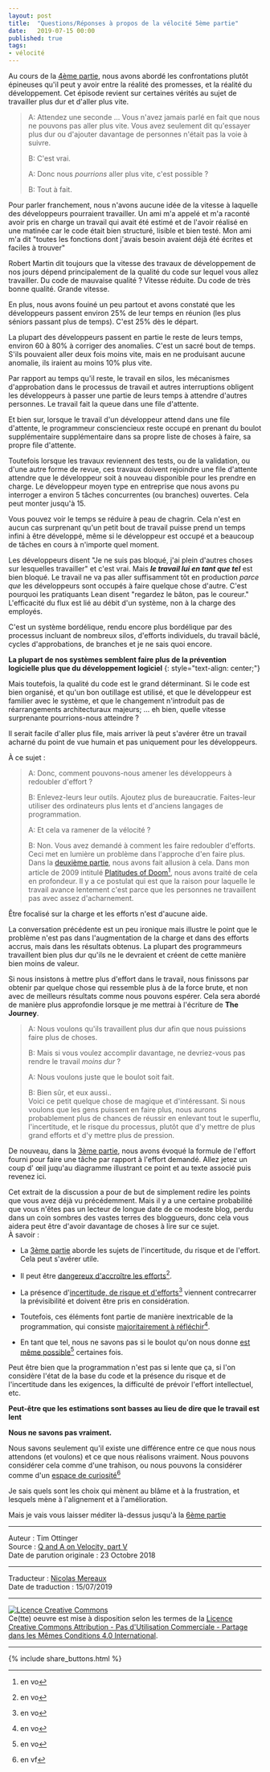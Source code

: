 ```yaml
---
layout: post
title:  "Questions/Réponses à propos de la vélocité 5ème partie"
date:   2019-07-15 00:00
published: true
tags:
- vélocité
---
```


Au cours de la [4ème partie](http://www.les-traducteurs-agiles.org/2019/05/26/questions-reponses-a-propos-de-la-velocite-4eme-partie.html), nous avons abordé les confrontations plutôt épineuses qu'il peut y avoir entre la réalité des promesses, et la réalité du développement. Cet épisode revient sur certaines vérités au sujet de travailler plus dur et d'aller plus vite.

> A: Attendez une seconde ... Vous n'avez jamais parlé en fait que nous ne pouvons pas aller plus vite. Vous avez seulement dit qu'essayer plus dur ou d'ajouter davantage de personnes n'était pas la voie à suivre.  
>
> B: C'est vrai.  
>
> A: Donc nous _pourrions_ aller plus vite, c'est possible ?  
>
> B: Tout à fait.  

Pour parler franchement, nous n'avons aucune idée de la vitesse à laquelle des développeurs pourraient travailler. Un ami m'a appelé et m'a raconté avoir pris en charge un travail qui avait été estimé et de l'avoir réalisé en une matinée car le code était bien structuré, lisible et bien testé. Mon ami m'a dit "toutes les fonctions dont j'avais besoin avaient déjà été écrites et faciles à trouver"

Robert Martin dit toujours que la vitesse des travaux de développement de nos jours dépend principalement de la qualité du code sur lequel vous allez travailler. Du code de mauvaise qualité ? Vitesse réduite. Du code de très bonne qualité. Grande vitesse.

En plus, nous avons fouiné un peu partout et avons constaté que les développeurs passent environ 25% de leur temps en réunion (les plus séniors passant plus de temps). C'est 25% dès le départ.

La plupart des développeurs passent en partie le reste de leurs temps, environ 60 à 80% à corriger des anomalies. C'est un sacré bout de temps. S'ils pouvaient aller deux fois moins vite, mais en ne produisant aucune anomalie, ils iraient au moins 10% plus vite.

Par rapport au temps qu'il reste, le travail en silos, les mécanismes d'approbation dans le processus de travail et autres interruptions obligent les développeurs à passer une partie de leurs temps à attendre d'autres personnes. Le travail fait la queue dans une file d'attente.

Et bien sur, lorsque le travail d'un développeur attend dans une file d'attente, le programmeur consciencieux reste occupé en prenant du boulot supplémentaire supplémentaire dans sa propre liste de choses à faire, sa propre file d'attente.

Toutefois lorsque les travaux reviennent des tests, ou de la validation, ou d'une autre forme de revue, ces travaux doivent rejoindre une file d'attente attendre que le développeur soit à nouveau disponible pour les prendre en charge. Le développeur moyen type en entreprise que nous avons pu interroger a environ 5 tâches concurrentes (ou branches) ouvertes. Cela peut monter jusqu'à 15.

Vous pouvez voir le temps se réduire à peau de chagrin. Cela n'est en aucun cas surprenant qu'un petit bout de travail puisse prend un temps infini à être développé, même si le développeur est occupé et a beaucoup de tâches en cours à n'importe quel moment.

Les développeurs disent "Je ne suis pas bloqué, j'ai plein d'autres choses sur lesquelles travailler" et c'est vrai. Mais _**le travail lui en tant que tel**_ est bien bloqué. Le travail ne va pas aller suffisamment tôt en production _parce que_ les développeurs sont occupés à faire quelque chose d'autre. C'est pourquoi les pratiquants Lean disent "regardez le bâton, pas le coureur." L'efficacité du flux est lié au débit d'un système, non à la charge des employés.

C'est un système bordélique, rendu encore plus bordélique par des processus incluant de nombreux silos, d'efforts individuels, du travail bâclé, cycles d'approbations, de branches et je ne sais quoi encore.

**La plupart de nos systèmes semblent faire plus de la prévention   
logicielle plus que du développement logiciel**
{: style="text-align: center;"}

Mais toutefois, la qualité du code est le grand déterminant. Si le code est bien organisé, et qu'un bon outillage est utilisé, et que le développeur est familier avec le système, et que le changement n'introduit pas de réarrangements architecturaux majeurs; … eh bien, quelle vitesse surprenante pourrions-nous atteindre ?

Il serait facile d'aller plus file, mais arriver là peut s'avérer être un travail acharné du point de vue humain et pas uniquement pour les développeurs.

À ce sujet :

> A: Donc, comment pouvons-nous amener les développeurs à redoubler d'effort ?  
>
> B: Enlevez-leurs leur outils. Ajoutez plus de bureaucratie. Faites-leur utiliser des ordinateurs plus lents et d'anciens langages de programmation.  
>
> A: Et cela va ramener de la vélocité ?  
>
> B: Non. Vous avez demandé à comment les faire redoubler d'efforts.
 Ceci met en lumière un problème dans l'approche d'en faire plus. Dans la [deuxième partie](http://www.les-traducteurs-agiles.org/2019/01/29/questions-reponses-a-propos-de-la-velocite-2eme-partie.html), nous avons fait allusion à cela. Dans mon article de 2009 intitulé [Platitudes of Doom](http://agileotter.blogspot.com/2009/08/platitudes-of-doom.html)[^1], nous avons traité de cela en profondeur. Il y a ce postulat qui est que la raison pour laquelle le travail avance lentement c'est parce que les personnes ne travaillent pas avec assez d'acharnement.  

Être focalisé sur la charge et les efforts n'est d'aucune aide.

La conversation précédente est un peu ironique mais illustre le point que le problème n'est pas dans l'augmentation de la charge et dans des efforts accrus, mais dans les résultats obtenus. La plupart des programmeurs travaillent bien plus dur qu'ils ne le devraient et créent de cette manière bien moins de valeur.

Si nous insistons à mettre plus d'effort dans le travail, nous finissons par obtenir par quelque chose qui ressemble plus à de la force brute, et non avec de meilleurs résultats comme nous pouvons espérer. Cela sera abordé de manière plus approfondie lorsque je me mettrai à l'écriture de **The Journey**.

> A: Nous voulons qu'ils travaillent plus dur afin que nous puissions faire plus de choses.  
>
> B: Mais si vous voulez accomplir davantage, ne devriez-vous pas rendre le travail _moins dur_ ?  
>
> A: Nous voulons juste que le boulot soit fait.  
>
> B: Bien sûr, et eux aussi..  
Voici ce petit quelque chose de magique et d'intéressant. Si nous voulons que les gens puissent en faire plus, nous aurons probablement plus de chances de réussir en enlevant tout le superflu, l'incertitude, et le risque du processus, plutôt que d'y mettre de plus grand efforts et d'y mettre plus de pression.  

De nouveau, dans la [3ème partie](http://www.les-traducteurs-agiles.org/2019/04/08/questions-reponses-a-propos-de-la-velocite-3eme-partie.html), nous avons évoqué la formule de l'effort fourni pour faire une tâche par rapport à l'effort demandé. Allez jetez un coup d' œil juqu'au diagramme illustrant ce point et au texte associé puis revenez ici.

Cet extrait de la discussion a pour de but de simplement redire les points que vous avez déjà vu précédemment. Mais il y a une certaine probabilité que vous n'êtes pas un lecteur de longue date de ce modeste blog, perdu dans un coin sombres des vastes terres des bloggueurs, donc cela vous aidera peut être d'avoir davantage de choses à lire sur ce sujet.  
À savoir :

* La [3ème partie](http://www.les-traducteurs-agiles.org/2019/04/08/questions-reponses-a-propos-de-la-velocite-3eme-partie.html) aborde les sujets de l'incertitude, du risque et de l'effort. Cela peut s'avérer utile.

* Il peut être [dangereux d'accroître les efforts](https://agileotter.blogspot.com/2013/05/increasing-effort-is-unsafe-in-too-many.html)[^1].

* La présence d'[incertitude, de risque et d'efforts](https://agileotter.blogspot.com/2018/03/predictability-as-maturity-or-system.html)[^1] viennent contrecarrer la prévisibilité et doivent être pris en considération.

* Toutefois, ces éléments font partie de manière inextricable de la programmation, qui consiste [majoritairement à réfléchir](https://agileotter.blogspot.com/2014/09/programming-is-mostly-thinking.html)[^1].

* En tant que tel, nous ne savons pas si le boulot qu'on nous donne [est même possible](https://agileotter.blogspot.com/2014/10/preplanning-poker-is-this-story-even.html)[^1] certaines fois.

Peut être bien que la programmation n'est pas si lente que ça, si l'on considère l'état de la base du code et la présence du risque et de l'incertitude dans les exigences, la difficulté de prévoir l'effort intellectuel, etc.

**Peut-être que les estimations sont basses au lieu de dire que le travail est lent**

**Nous ne savons pas vraiment.**

Nous savons seulement qu'il existe une différence entre ce que nous nous attendons (et voulons) et ce que nous réalisons vraiment. Nous pouvons considérer cela comme d'une trahison, ou nous pouvons la considérer comme d'un [espace de curiosité](http://www.les-traducteurs-agiles.org/2016/10/16/espace-de-curiosite.html)[^2]

Je sais quels sont les choix qui mènent au blâme et à la frustration, et lesquels mène à l'alignement et à l'amélioration.

Mais je vais vous laisser méditer là-dessus jusqu'à la [6ème partie](https://agileotter.blogspot.com/2018/10/q-and-on-velocity-part-vi.html)

[^1]: en vo
[^2]: en vf

---
Auteur : Tim Ottinger  
Source : [Q and A on Velocity, part V](https://agileotter.blogspot.com/2018/10/q-and-on-velocity-part-v.html)  
Date de parution originale : 23 Octobre 2018  

---
Traducteur : [Nicolas Mereaux](http://www.les-traducteurs-agiles.org/traducteurs/)  
Date de traduction : 15/07/2019  

---

<a rel="license" href="http://creativecommons.org/licenses/by-nc-sa/4.0/"><img alt="Licence Creative Commons" style="border-width:0" src="http://i.creativecommons.org/l/by-nc-sa/4.0/88x31.png" /></a><br />Ce(tte) oeuvre est mise à disposition selon les termes de la <a rel="license" href="http://creativecommons.org/licenses/by-nc-sa/4.0/">Licence Creative Commons Attribution - Pas d'Utilisation Commerciale - Partage dans les Mêmes Conditions 4.0 International</a>.

---

{% include share_buttons.html %}
